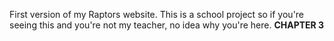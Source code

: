 First version of my Raptors website. This is a school project so if you're seeing this and you're not my teacher, no idea why you're here.
<strong>CHAPTER 3</strong>
